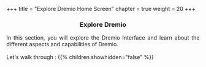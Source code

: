 +++
title = "Explore Dremio Home Screen"
chapter = true
weight = 20
+++

<center><h3>Explore Dremio </h3></center>

<div style="text-align: justify">
  In this section, you will explore the Dremio Interface and learn about the different aspects and capabilities of Dremio. 
  <br/><br/>Let's walk through :
  {{% children showhidden="false" %}}
</div>